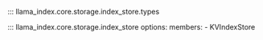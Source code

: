 ::: llama_index.core.storage.index_store.types

::: llama_index.core.storage.index_store
options:
members: - KVIndexStore
